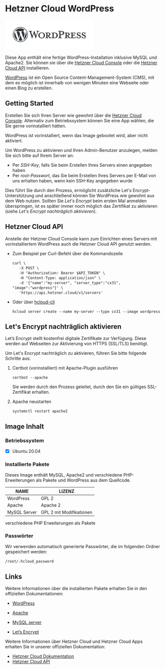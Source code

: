 # Hetzner Cloud WordPress

<img src="images/wordpress-logo.png" height="97px">
<br>

Diese App enthält eine fertige WordPress-Installation inklusive MySQL und Apache2.
Sie können sie über die [Hetzner Cloud Console](https://console.hetzner.cloud) oder die [Hetzner Cloud API](https://docs.hetzner.cloud/#servers-create-a-server) installieren.

[WordPress](https://wordpress.com/de/) ist ein Open Source Content-Management-System (CMS), mit dem es möglich ist innerhalb von wenigen Minuten eine Webseite oder einen Blog zu erstellen.

## Getting Started

Erstellen Sie sich Ihren Server wie gewohnt über die [Hetzner Cloud Console](https://console.hetzner.cloud). Alternativ zum Betriebssystem können Sie eine App wählen, die Sie gerne vorinstalliert hätten.

WordPress ist vorinstalliert, wenn das Image gebootet wird, aber nicht aktiviert.

Um WordPress zu aktivieren und Ihren Admin-Benutzer anzulegen, melden Sie sich bitte auf Ihrem Server an:

- Per _SSH-Key_, falls Sie beim Erstellen Ihres Servers einen angegeben haben
- Per _root-Passwort_, das Sie beim Erstellen Ihres Servers per E-Mail von uns erhalten haben, wenn kein SSH-Key angegeben wurde

Dies führt Sie durch den Prozess, ermöglicht zusätzliche Let's Encrypt-Unterstützung und anschließend können Sie WordPress wie gewohnt aus dem Web nutzen. Sollten Sie _Let's Encrypt_ beim ersten Mal anmelden überspringen, ist es später immer noch möglich das Zertifikat zu aktivieren (siehe _Let's Encrypt nachträglich aktivieren_).

## Hetzner Cloud API

Anstelle der Hetzner Cloud Console kann zum Einrichten eines Servers mit vorinstalliertem WordPress auch die Hetzner Cloud API genutzt werden.

- Zum Beispiel per Curl-Befehl über die Kommandozeile

  ```
  curl \
     -X POST \
     -H "Authorization: Bearer $API_TOKEN" \
     -H "Content-Type: application/json" \
     -d '{"name":"my-server", "server_type":"cx31", "image":"wordpress"}' \
     'https://api.hetzner.cloud/v1/servers'
  ```

- Oder über [hcloud-cli](https://github.com/hetznercloud/cli)

  ```
  hcloud server create --name my-server --type cx31 --image wordpress
  ```

## Let's Encrypt nachträglich aktivieren

Let’s Encrypt stellt kostenfrei digitale Zertifikate zur Verfügung. Diese werden auf Webseiten zur Aktivierung von HTTPS (SSL/TLS) benötigt.

Um Let's Encrypt nachträglich zu aktivieren, führen Sie bitte folgende Schritte aus:

1. Certbot (vorinstalliert) mit Apache-Plugin ausführen

   ```
   certbot --apache
   ```

   Sie werden durch den Prozess geleitet, durch den Sie ein gültiges SSL-Zertifikat erhalten.

2. Apache neustarten

   ```
   systemctl restart apache2
   ```

## Image Inhalt

### Betriebssystem

- [x] Ubuntu 20.04

### Installierte Pakete

Dieses Image enthält MySQL, Apache2 und verschiedene PHP-Erweiterungen als Pakete und WordPress aus dem Quellcode.

| NAME         | LIZENZ                   |
| ------------ | ------------------------ |
| WordPress    | GPL 2                    |
| Apache       | Apache 2                 |
| MySQL Server | GPL 2 mit Modifikationen |

verschiedene PHP Erweiterungen als Pakete

### Passwörter

Wir verwenden automatisch generierte Passwörter, die im folgenden Ordner gespeichert werden:

```
/root/.hcloud_password
```

## Links

Weitere Informationen über die installierten Pakete erhalten Sie in den offiziellen Dokumentationen:

- [WordPress](https://wordpress.org/support/)
- [Apache](https://cwiki.apache.org/confluence/display/httpd/FAQ)
- [MySQL server](https://dev.mysql.com/doc/)

- [Let’s Encrypt](https://letsencrypt.org/de/docs/)

Weitere Informationen über Hetzner Cloud und Hetzner Cloud Apps erhalten Sie in unserer offiziellen Dokumentation:

- [Hetzner Cloud Dokumentation](https://docs.hetzner.com/de/cloud/)
- [Hetzner Cloud API](https://docs.hetzner.cloud/)
